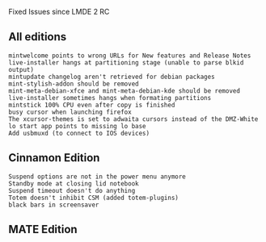 Fixed Issues since LMDE 2 RC

All editions
------------
	mintwelcome points to wrong URLs for New features and Release Notes
	live-installer hangs at partitioning stage (unable to parse blkid output)
	mintupdate changelog aren't retrieved for debian packages
	mint-stylish-addon should be removed
	mint-meta-debian-xfce and mint-meta-debian-kde should be removed
	live-installer sometimes hangs when formating partitions
	mintstick 100% CPU even after copy is finished
	busy cursor when launching firefox
	The xcursor-themes is set to adwaita cursors instead of the DMZ-White
	lo start app points to missing lo base
	Add usbmuxd (to connect to IOS devices)

Cinnamon Edition
----------------
	Suspend options are not in the power menu anymore
	Standby mode at closing lid notebook
	Suspend timeout doesn't do anything
	Totem doesn't inhibit CSM (added totem-plugins)
	black bars in screensaver


MATE Edition
------------
